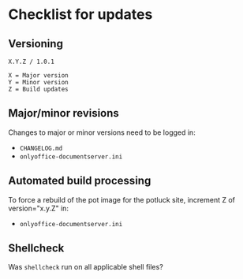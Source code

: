 # Checklist for updates

## Versioning
```
X.Y.Z / 1.0.1

X = Major version
Y = Minor version
Z = Build updates
```

## Major/minor revisions
Changes to major or minor versions need to be logged in:
* `CHANGELOG.md`
* `onlyoffice-documentserver.ini`

## Automated build processing
To force a rebuild of the pot image for the potluck site, increment Z of version="x.y.Z" in:
* `onlyoffice-documentserver.ini`

## Shellcheck
Was `shellcheck` run on all applicable shell files?
